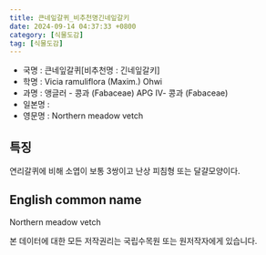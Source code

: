 ```yaml
---
title: 큰네잎갈퀴_비추천명긴네잎갈키
date: 2024-09-14 04:37:33 +0800
category: [식물도감]
tag: [식물도감]
---
```




- 국명 : 큰네잎갈퀴[비추천명 : 긴네잎갈키]
- 학명 : Vicia ramuliflora (Maxim.) Ohwi
- 과명 : 앵글러 - 콩과 (Fabaceae) APG Ⅳ- 콩과 (Fabaceae)
- 일본명 : 
- 영문명 : Northern meadow vetch


## 특징
연리갈퀴에 비해 소엽이 보통 3쌍이고 난상 피침형 또는 달걀모양이다.
## English common name
Northern meadow vetch






본 데이터에 대한 모든 저작권리는 국립수목원 또는 원저작자에게 있습니다.
